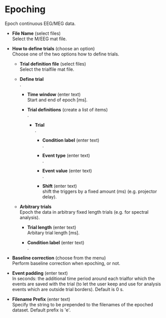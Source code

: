 # Epoching  
Epoch continuous EEG/MEG data.

* **File Name** (select files)  
Select the M/EEG mat file.

* **How to define trials** (choose an option)  
Choose one of the two options how to define trials.

    * **Trial definition file** (select files)  
    Select the trialfile mat file.

    * **Define trial**   
    .

        * **Time window** (enter text)  
        Start and end of epoch [ms].

        * **Trial definitions** (create a list of items)  
        .

            * **Trial**   
            .

                * **Condition label** (enter text)  
                .

                * **Event type** (enter text)  
                .

                * **Event value** (enter text)  
                .

                * **Shift** (enter text)  
                shift the triggers by a fixed amount (ms)
                (e.g. projector delay).

    * **Arbitrary trials**   
    Epoch the data in arbitrary fixed length trials (e.g. for spectral analysis).

        * **Trial length** (enter text)  
        Arbitary trial length [ms].

        * **Condition label** (enter text)  
        .

* **Baseline correction** (choose from the menu)  
Perform baseline correction when epoching, or not.

* **Event padding** (enter text)  
In seconds: the additional time period around each trialfor which the events are saved with the trial (to let the user keep and use for analysis events which are outside trial borders). Default is 0 s.

* **Filename Prefix** (enter text)  
Specify the string to be prepended to the filenames of the epoched dataset. Default prefix is 'e'.
